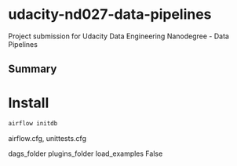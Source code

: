 # udacity-nd027-data-pipelines

Project submission for Udacity Data Engineering Nanodegree - Data Pipelines

## Summary

# Install

```bash
airflow initdb
```

airflow.cfg, unittests.cfg

dags_folder
plugins_folder
load_examples False